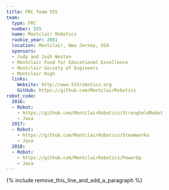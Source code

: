 ```yaml
---
title: FRC Team 555
team:
  type: FRC
  number: 555
  name: Montclair Robotics
  rookie_year: 2001
  location: Montclair, New Jersey, USA
  sponsors:
  - Judy and Josh Weston
  - Montclair Fund for Educational Excellence
  - Montclair Society of Engineers
  - Montclair High
  links:
    Website: http://www.555robotics.org
    GitHub: https://github.com/MontclairRobotics
robot_code:
  2016:
  - Robot:
    - https://github.com/MontclairRobotics/StrongholdRobot
    - Java
  2017:
  - Robot:
    - https://github.com/MontclairRobotics/Steamworks
    - Java
  2018:
  - Robot:
    - https://github.com/MontclairRobotics/PowerUp
    - Java
---
```


{% include remove_this_line_and_add_a_paragraph %}
